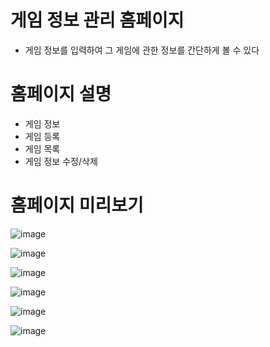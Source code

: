 # 게임 정보 관리 홈페이지
- 게임 정보를 입력하여 그 게임에 관한 정보를 간단하게 볼 수 있다

# 홈페이지 설명
- 게임 정보
- 게임 등록
- 게임 목록
- 게임 정보 수정/삭제

# 홈페이지 미리보기
![image](https://user-images.githubusercontent.com/101377686/182274004-fccc87f9-a3e9-455a-806b-5b603db20760.png)

![image](https://user-images.githubusercontent.com/101377686/182273964-4fbb6570-1f57-4239-84de-27abfb90535b.png)

![image](https://user-images.githubusercontent.com/101377686/182274038-4f9d558e-e99a-4883-9373-457ab4107846.png)

![image](https://user-images.githubusercontent.com/101377686/182274113-82ad1fc6-741c-4063-a60c-984b0968f52c.png)

![image](https://user-images.githubusercontent.com/101377686/182274163-3b5dcde8-d39b-428f-b027-bf64dff25350.png)

![image](https://user-images.githubusercontent.com/101377686/182274198-eff40680-bebe-4eab-affc-66e5f2b765cb.png)
